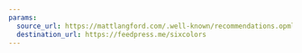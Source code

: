 ```yaml
---
params:
  source_url: https://mattlangford.com/.well-known/recommendations.opml
  destination_url: https://feedpress.me/sixcolors
---
```

